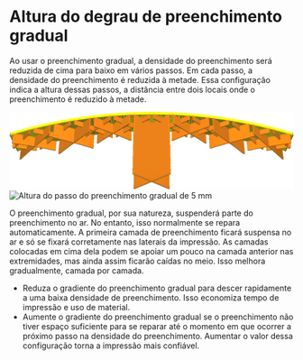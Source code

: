 Altura do degrau de preenchimento gradual
====
Ao usar o preenchimento gradual, a densidade do preenchimento será reduzida de cima para baixo em vários passos. Em cada passo, a densidade do preenchimento é reduzida à metade. Essa configuração indica a altura dessas passos, a distância entre dois locais onde o preenchimento é reduzido à metade.

<!--screenshot {
"image_path": "gradual_infill_step_height_small.png",
"models": [{"script": "curved_top.scad"}],
"camera_position": [0, 137, -62],
"settings": {
    "wall_line_count": 0,
    "bottom_layers": 0,
    "gradual_infill_steps": 3,
    "gradual_infill_step_height": 1.5
},
"colours": 16
}-->
<!--screenshot {
"image_path": "gradual_infill_step_height_large.png",
"models": [{"script": "curved_top.scad"}],
"camera_position": [0, 137, -62],
"settings": {
    "wall_line_count": 0,
    "bottom_layers": 0,
    "gradual_infill_steps": 3,
    "gradual_infill_step_height": 5
},
"colours": 16
}-->

![Altura do passo de preenchimento gradual de 1,5 mm](../images/gradual_infill_step_height_small.png)
![Altura do passo do preenchimento gradual de 5 mm](.../images/gradual_infill_step_height_large.png)

O preenchimento gradual, por sua natureza, suspenderá parte do preenchimento no ar. No entanto, isso normalmente se repara automaticamente. A primeira camada de preenchimento ficará suspensa no ar e só se fixará corretamente nas laterais da impressão. As camadas colocadas em cima dela podem se apoiar um pouco na camada anterior nas extremidades, mas ainda assim ficarão caídas no meio. Isso melhora gradualmente, camada por camada.

* Reduza o gradiente do preenchimento gradual para descer rapidamente a uma baixa densidade de preenchimento. Isso economiza tempo de impressão e uso de material.
* Aumente o gradiente do preenchimento gradual se o preenchimento não tiver espaço suficiente para se reparar até o momento em que ocorrer a próximo passo na densidade do preenchimento. Aumentar o valor dessa configuração torna a impressão mais confiável.